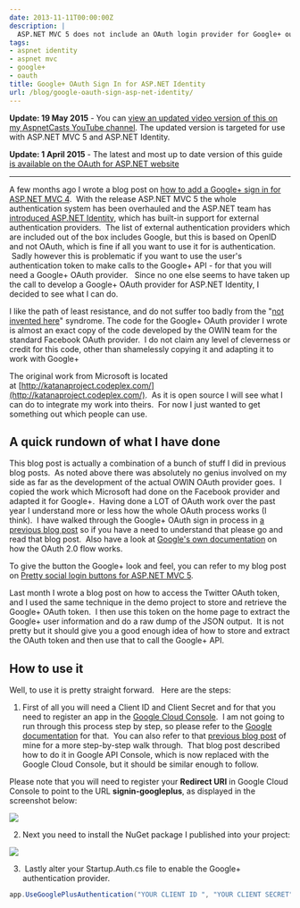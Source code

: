 ```yaml
---
date: 2013-11-11T00:00:00Z
description: |
  ASP.NET MVC 5 does not include an OAuth login provider for Google+ out of the box. This post shows how you can create your own.
tags:
- aspnet identity
- aspnet mvc
- google+
- oauth
title: Google+ OAuth Sign In for ASP.NET Identity
url: /blog/google-oauth-sign-asp-net-identity/
---
```


**Update: 19 May 2015** - You can [view an updated video version of this on my AspnetCasts YouTube channel](https://www.youtube.com/watch?v=AZu3Q-ps_BY). The updated version is targeted for use with ASP.NET MVC 5 and ASP.NET Identity.

**Update: 1 April 2015** - The latest and most up to date version of this guide [is available on the OAuth for ASP.NET website](http://www.oauthforaspnet.com/providers/google/)

***

A few months ago I wrote a blog post on [how to add a Google+ sign in for ASP.NET MVC 4](/blog/google-signin-for-asp-net-mvc/).  With the release ASP.NET MVC 5 the whole authentication system has been overhauled and the ASP.NET team has [introduced ASP.NET Identity](http://www.asp.net/identity/overview/getting-started/introduction-to-aspnet-identity), which has built-in support for external authentication providers.  The list of external authentication providers which are included out of the box includes Google, but this is based on OpenID and not OAuth, which is fine if all you want to use it for is authentication.  Sadly however this is problematic if you want to use the user's authentication token to make calls to the Google+ API - for that you will need a Google+ OAuth provider.   Since no one else seems to have taken up the call to develop a Google+ OAuth provider for ASP.NET Identity, I decided to see what I can do.

I like the path of least resistance, and do not suffer too badly from the "[not invented here](http://en.wikipedia.org/wiki/Not_invented_here)" syndrome. The code for the Google+ OAuth provider I wrote is almost an exact copy of the code developed by the OWIN team for the standard Facebook OAuth provider.  I do not claim any level of cleverness or credit for this code, other than shamelessly copying it and adapting it to work with Google+

The original work from Microsoft is located at [http://katanaproject.codeplex.com/](http://katanaproject.codeplex.com/).  As it is open source I will see what I can do to integrate my work into theirs.  For now I just wanted to get something out which people can use.


## A quick rundown of what I have done

This blog post is actually a combination of a bunch of stuff I did in previous blog posts.  As noted above there was absolutely no genius involved on my side as far as the development of the actual OWIN OAuth provider goes.  I copied the work which Microsoft had done on the Facebook provider and adapted it for Google+.  Having done a LOT of OAuth work over the past year I understand more or less how the whole OAuth process works (I think).  I have walked through the Google+ OAuth sign in process in [a previous blog post](/blog/google-signin-for-asp-net-mvc/) so if you have a need to understand that please go and read that blog post.  Also have a look at [Google's own documentation](https://developers.google.com/accounts/docs/OAuth2Login) on how the OAuth 2.0 flow works.

To give the button the Google+ look and feel, you can refer to my blog post on [Pretty social login buttons for ASP.NET MVC 5](/blog/pretty-social-login-buttons-for-asp-net-mvc-5/).

Last month I wrote a blog post on how to access the Twitter OAuth token, and I used the same technique in the demo project to store and retrieve the Google+ OAuth token.  I then use this token on the home page to extract the Google+ user information and do a raw dump of the JSON output.  It is not pretty but it should give you a good enough idea of how to store and extract the OAuth token and then use that to call the Google+ API.

## How to use it

Well, to use it is pretty straight forward.   Here are the steps:

1. First of all you will need a Client ID and Client Secret and for that you need to register an app in the [Google Cloud Console](https://cloud.google.com/console).  I am not going to run through this process step by step, so please refer to the [Google documentation](https://developers.google.com/console/help/new/) for that.  You can also refer to that [previous blog post](/blog/google-signin-for-asp-net-mvc/) of mine for a more step-by-step walk through.  That blog post described how to do it in Google API Console, which is now replaced with the Google Cloud Console, but it should be similar enough to follow.

Please note that you will need to register your **Redirect URI** in Google Cloud Console to point to the URL **signin-googleplus**, as displayed in the screenshot below:

![](/assets/images/2013/11/Capture2.png)

2. Next you need to install the NuGet package I published into your project:

![](/assets/images/2013/11/Capture.png)

3.  Lastly alter your Startup.Auth.cs file to enable the Google+ authentication provider.

``` csharp
app.UseGooglePlusAuthentication("YOUR CLIENT ID ", "YOUR CLIENT SECRET");
```

